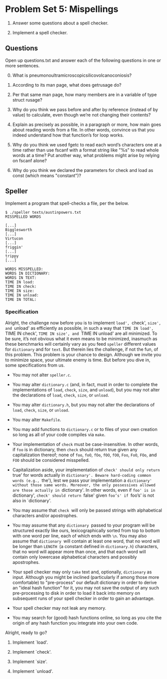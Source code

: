 # Problem Set 5: Mispellings

1. Answer some questions about a spell checker.

2. Implement a spell checker.

## Questions
Open up questions.txt and answer each of the following questions in one or more sentences.

0. What is pneumonoultramicroscopicsilicovolcanoconiosis?

1. According to its man page, what does getrusage do?

2. Per that same man page, how many members are in a variable of type struct rusage?

3. Why do you think we pass before and after by reference (instead of by value) to calculate, even though we’re not changing their contents?

4. Explain as precisely as possible, in a paragraph or more, how main goes about reading words from a file. In other words, convince us that you indeed understand how that function’s for loop works.

5. Why do you think we used fgetc to read each word’s characters one at a time rather than use fscanf with a format string like "%s" to read whole words at a time? Put another way, what problems might arise by relying on fscanf alone?

6. Why do you think we declared the parameters for check and load as const (which means "constant")?

## Speller

Implement a program that spell-checks a file, per the below.

```
$ ./speller texts/austinpowers.txt
MISSPELLED WORDS

[...]
Bigglesworth
[...]
Virtucon
[...]
friggin'
[...]
trippy
[...]

WORDS MISSPELLED:
WORDS IN DICTIONARY:
WORDS IN TEXT:
TIME IN load:
TIME IN check:
TIME IN size:
TIME IN unload:
TIME IN TOTAL:
```

### Specification
Alright, the challenge now before you is to implement `load', `check', `size', and `unload' as efficiently as possible, in such a way that `TIME IN load', `TIME IN check', `TIME IN size', and `TIME IN unload' are all minimized. To be sure, it’s not obvious what it even means to be minimized, inasmuch as these benchmarks will certainly vary as you feed `speller` different values for `dictionary` and for `text`. But therein lies the challenge, if not the fun, of this problem. This problem is your chance to design. Although we invite you to minimize space, your ultimate enemy is time. But before you dive in, some specifications from us.

- You may not alter `speller.c`.

- You may alter `dictionary.c` (and, in fact, must in order to complete the implementations of `load`, `check`, `size`, and `unload`), but you may not alter the declarations of `load`, `check`, `size`, or `unload`.

- You may alter `dictionary.h`, but you may not alter the declarations of `load`, `check`, `size`, or `unload`.

- You may alter `Makefile`.

- You may add functions to `dictionary.c` or to files of your own creation so long as all of your code compiles via `make`.

- Your implementation of `check` must be case-insensitive. In other words, if `foo` is in dictionary, then `check` should return true given any capitalization thereof; none of `foo`, `foO`, `fOo`, `fOO`, `fOO`, `Foo`, `FoO`, `FOo`, and `FOO` should be considered misspelled.

- Capitalization aside, your implementation of `check' should only return `true' for words actually in `dictionary'. Beware hard-coding common words (e.g., `the'), lest we pass your implementation a `dictionary' without those same words. Moreover, the only possessives allowed are those actually in `dictionary'. In other words, even if `foo' is in `dictionary', `check' should return `false' given `foo’s' if `foo’s' is not also in `dictionary'.

- You may assume that `check `will only be passed strings with alphabetical characters and/or apostrophes.

- You may assume that any `dictionary `passed to your program will be structured exactly like ours, lexicographically sorted from top to bottom with one word per line, each of which ends with `\n`. You may also assume that `dictionary `will contain at least one word, that no word will be longer than `LENGTH `(a constant defined in `dictionary.h`) characters, that no word will appear more than once, and that each word will contain only lowercase alphabetical characters and possibly apostrophes.

- Your spell checker may only `take` text and, optionally, `dictionary` as input. Although you might be inclined (particularly if among those more comfortable) to "pre-process" our default dictionary in order to derive an "ideal hash function" for it, you may not save the output of any such pre-processing to disk in order to load it back into memory on subsequent runs of your spell checker in order to gain an advantage.

- Your spell checker may not leak any memory.

- You may search for (good) hash functions online, so long as you cite the origin of any hash function you integrate into your own code.

Alright, ready to go?

1. Implement `load'.

2. Implement `check'.

3. Implement `size'.

4. Implement `unload'.

